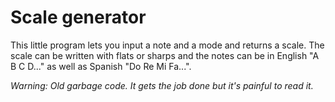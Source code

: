 # Scale generator

This little program lets you input a note and a mode and returns a scale. The scale can be written with flats or sharps and the notes can be in English "A B C D..." as well as Spanish "Do Re Mi Fa...".

*Warning: Old garbage code. It gets the job done but it's painful to read it.*

